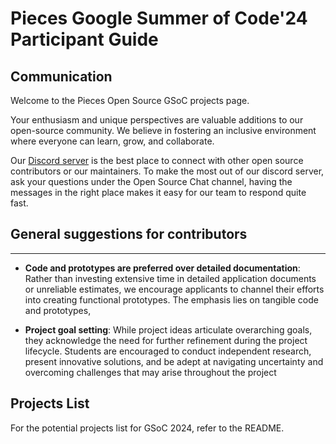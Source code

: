 # Pieces Google Summer of Code'24 Participant Guide

## **Communication**

Welcome to the Pieces Open Source GSoC projects page. 

Your enthusiasm and unique perspectives are valuable additions to our open-source community. We believe in fostering an inclusive environment where everyone can learn, grow, and collaborate. 

Our [Discord server](discord.com/getpieces) is the best place to connect with other open source contributors or our maintainers. To make the most out of our discord server, ask your questions under the Open Source Chat channel, having the messages in the right place makes it easy for our team to respond quite fast. 


## **General suggestions for contributors**
_________________

- **Code and prototypes are preferred over detailed documentation**:
  Rather than investing extensive time in detailed application documents or unreliable estimates, we encourage applicants to channel their efforts into creating functional prototypes. The emphasis lies on tangible code and prototypes, 

- **Project goal setting**:
 While project ideas articulate overarching goals, they acknowledge the need for further refinement during the project lifecycle. Students are encouraged to conduct independent research, present innovative solutions, and be adept at navigating uncertainty and overcoming challenges that may arise throughout the project

## **Projects List**

For the potential projects list for GSoC 2024, refer to the README.

